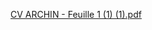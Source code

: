 [CV ARCHIN - Feuille 1 (1) (1).pdf](https://github.com/user-attachments/files/17003628/CV.ARCHIN.-.Feuille.1.1.1.pdf)

